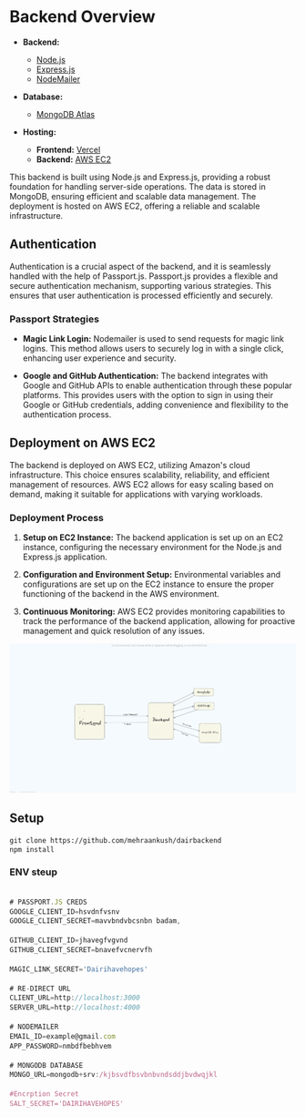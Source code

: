 # Backend Overview

- **Backend:**
  - [Node.js](https://nodejs.org/)
  - [Express.js](https://expressjs.com/)
  - [NodeMailer](https://nodemailer.com/)

- **Database:**
  - [MongoDB Atlas](https://www.mongodb.com/)
  
- **Hosting:**
  - **Frontend:** [Vercel](https://dairfrontend-mehraankush.vercel.app/)
  - **Backend:** [AWS EC2](https://aws.amazon.com/ec2/)


This backend is built using Node.js and Express.js, providing a robust foundation for handling server-side operations. The data is stored in MongoDB, ensuring efficient and scalable data management. The deployment is hosted on AWS EC2, offering a reliable and scalable infrastructure.

## Authentication

Authentication is a crucial aspect of the backend, and it is seamlessly handled with the help of Passport.js. Passport.js provides a flexible and secure authentication mechanism, supporting various strategies. This ensures that user authentication is processed efficiently and securely.

### Passport Strategies

- **Magic Link Login:** Nodemailer is used to send requests for magic link logins. This method allows users to securely log in with a single click, enhancing user experience and security.

- **Google and GitHub Authentication:** The backend integrates with Google and GitHub APIs to enable authentication through these popular platforms. This provides users with the option to sign in using their Google or GitHub credentials, adding convenience and flexibility to the authentication process.

## Deployment on AWS EC2

The backend is deployed on AWS EC2, utilizing Amazon's cloud infrastructure. This choice ensures scalability, reliability, and efficient management of resources. AWS EC2 allows for easy scaling based on demand, making it suitable for applications with varying workloads.

### Deployment Process

1. **Setup on EC2 Instance:** The backend application is set up on an EC2 instance, configuring the necessary environment for the Node.js and Express.js application.

2. **Configuration and Environment Setup:** Environmental variables and configurations are set up on the EC2 instance to ensure the proper functioning of the backend in the AWS environment.

3. **Continuous Monitoring:** AWS EC2 provides monitoring capabilities to track the performance of the backend application, allowing for proactive management and quick resolution of any issues.

![Flow Chart](https://github.com/mehraankush/TypeScript/blob/main/dair/Screenshot%202023-12-21%20160226.png)

## Setup
```git
git clone https://github.com/mehraankush/dairbackend
npm install
```

### ENV steup
```javascript

# PASSPORT.JS CREDS 
GOOGLE_CLIENT_ID=hsvdnfvsnv
GOOGLE_CLIENT_SECRET=mavvbndvbcsnbn badam,

GITHUB_CLIENT_ID=jhavegfvgvnd
GITHUB_CLIENT_SECRET=bnavefvcnervfh

MAGIC_LINK_SECRET='Dairihavehopes'

# RE-DIRECT URL 
CLIENT_URL=http://localhost:3000
SERVER_URL=http://localhost:4000

# NODEMAILER
EMAIL_ID=example@gmail.com
APP_PASSWORD=nmbdfbebhvem

# MONGODB DATABASE
MONGO_URL=mongodb+srv:/kjbsvdfbsvbnbvndsddjbvdwqjkl

#Encrption Secret
SALT_SECRET='DAIRIHAVEHOPES'
```
